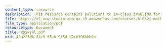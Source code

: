 ```yaml
---
content_type: resource
description: This resource contains solutions to in-class problems for week 2, wednesday.
file: https://ol-ocw-studio-app-qa.s3.amazonaws.com/courses/6-042j-mathematics-for-computer-science-fall-2005/40a225d08fe597eb915dd2c0396bbb9a_cp2wsol.pdf
file_type: application/pdf
resourcetype: Document
title: cp2wsol.pdf
uid: 40a225d0-8fe5-97eb-915d-d2c0396bbb9a
---
```

